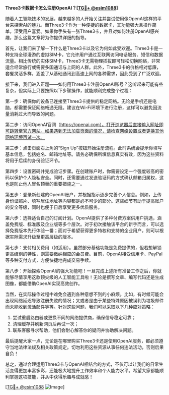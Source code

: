 **Three3卡数据卡怎么注册OpenAI？[[TG💪+ @esim1088](https://t.me/s/esim1088)]**

随着人工智能技术的发展，越来越多的人开始关注并尝试使用像OpenAI这样的平台来探索AI的魅力。而Three3卡作为一种便捷的数据卡，其功能强大且操作简单，深受用户喜爱。如果你手头有一张Three3卡，并且对如何注册OpenAI感兴趣，那么这篇文章将为你提供详细的指导。

首先，让我们来了解一下什么是Three3卡以及它为何如此受欢迎。Three3卡是一种支持全球漫游的虚拟SIM卡，它允许用户通过互联网访问电话服务、短信和数据流量。相比传统的实体SIM卡，Three3卡无需物理插拔即可轻松切换网络，非常适合经常旅行或需要多国通话与上网的人群。此外，Three3卡的价格相对低廉，套餐灵活多样，涵盖了从基础通讯到高速上网的各种需求，因此受到了广泛欢迎。

接下来，我们进入正题——如何用Three3卡注册OpenAI账号？这听起来可能有些复杂，但实际上只要按照以下步骤操作，就能顺利完成整个过程：

第一步：确保你的设备已连接至Three3卡提供的稳定网络。无论是手机还是电脑，都需要保证网络畅通无阻。建议在Wi-Fi环境下进行注册，这样可以避免因流量消耗过大而导致的问题。

第二步：访问OpenAI官网（https://openai.com）。打开浏览器后直接输入网址即可跳转至官方网站。如果遇到无法加载页面的情况，请检查网络设置或者更换其他网络环境再试一次。

第三步：点击页面右上角的“Sign Up”按钮开始注册流程。此时系统会提示你填写基本信息，包括姓名、邮箱地址等。请务必确保所填信息真实有效，因为这些资料将用于后续的身份验证环节。

第四步：设置密码并完成验证步骤。在创建账户时，你需要设定一个强度较高的密码以保护个人隐私安全。同时，还需要通过发送验证码的方式确认邮箱归属权，这也是防止他人冒名顶替的重要措施之一。

第五步：登录新创建的OpenAI账户，并根据指示逐步完善个人信息。例如，上传身份证照片、填写居住地址等内容都是必不可少的部分。这些细节有助于提高账户的安全等级，同时也便于日后享受更多优质服务。

第六步：选择适合自己的订阅计划。OpenAI提供了多种付费方案供用户挑选，涵盖免费版、标准版及企业版等多个层次。对于初次接触该平台的新手而言，可以选择免费版本先行体验一番；而对于希望获得更多特权和支持的企业用户，则可以根据实际需求升级至更高层级的版本。

第七步：支付相关费用（如适用）。虽然部分基础功能是免费提供的，但若想解锁更高级别的特性，则需要缴纳相应的会员费。目前，OpenAI接受信用卡、PayPal等多种支付方式，方便快捷地完成交易手续。

第八步：开始探索OpenAI的强大功能吧！一旦完成上述所有准备工作之后，你就能够尽情享用这款顶尖级的人工智能工具啦！无论是撰写文章、编写代码还是生成图像，都能借助OpenAI实现高效创作。

当然，在实际操作过程中难免会遇到各种意想不到的小麻烦。比如，有时候可能会出现网络延迟导致注册失败的情况；又或者是由于某些特殊原因被误判为垃圾邮件而未能收到激活邮件等等。针对这些问题，我们可以采取以下几种应对策略：

1. 尝试重启路由器或更换不同的网络提供商，确保信号稳定可靠；
2. 清理缓存并刷新网页后再试一次；
3. 联系客服寻求帮助，他们会耐心解答你的疑问并协助解决问题。

最后提醒大家一点，无论是在哪里购买Three3卡还是使用OpenAI服务，都必须遵守当地法律法规及相关政策规定。切勿利用这些资源从事任何违法活动，否则后果自负！

总之，通过合理运用Three3卡与OpenAI相结合的方式，不仅可以让我们的日常生活变得更加丰富多彩，还能极大地提升工作效率和个人能力水平。希望大家都能顺利掌握这项技能，并从中获得乐趣与成就感！

[[TG💪+ @esim1088](https://t.me/s/esim1088) ![Image](https://i.postimg.cc/4NQfJmqS/Snipaste-2025-05-13-00-14-12.png)]